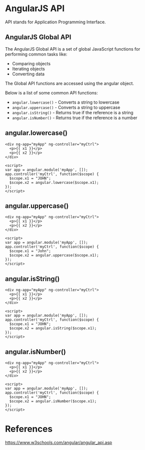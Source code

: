 # AngularJS API
API stands for Application Programming Interface.

## AngularJS Global API
The AngularJS Global API is a set of global JavaScript functions for performing common tasks like:

- Comparing objects
- Iterating objects
- Converting data

The Global API functions are accessed using the angular object.

Below is a list of some common API functions:

- `angular.lowercase()` -	Converts a string to lowercase
- `angular.uppercase()`	- Converts a string to uppercase
- `angular.isString()`	- Returns true if the reference is a string
- `angular.isNumber()`	- Returns true if the reference is a number

## angular.lowercase()
```
<div ng-app="myApp" ng-controller="myCtrl">
  <p>{{ x1 }}</p>
  <p>{{ x2 }}</p>
</div>

<script>
var app = angular.module('myApp', []);
app.controller('myCtrl', function($scope) {
  $scope.x1 = "JOHN";
  $scope.x2 = angular.lowercase($scope.x1);
});
</script>
```

## angular.uppercase()
```
<div ng-app="myApp" ng-controller="myCtrl">
  <p>{{ x1 }}</p>
  <p>{{ x2 }}</p>
</div>

<script>
var app = angular.module('myApp', []);
app.controller('myCtrl', function($scope) {
  $scope.x1 = "John";
  $scope.x2 = angular.uppercase($scope.x1);
});
</script>
```

## angular.isString()
```
<div ng-app="myApp" ng-controller="myCtrl">
  <p>{{ x1 }}</p>
  <p>{{ x2 }}</p>
</div>

<script>
var app = angular.module('myApp', []);
app.controller('myCtrl', function($scope) {
  $scope.x1 = "JOHN";
  $scope.x2 = angular.isString($scope.x1);
});
</script>
```

## angular.isNumber()
```
<div ng-app="myApp" ng-controller="myCtrl">
  <p>{{ x1 }}</p>
  <p>{{ x2 }}</p>
</div>

<script>
var app = angular.module('myApp', []);
app.controller('myCtrl', function($scope) {
  $scope.x1 = "JOHN";
  $scope.x2 = angular.isNumber($scope.x1);
});
</script>
```

# References
https://www.w3schools.com/angular/angular_api.asp

